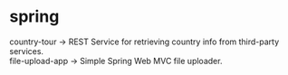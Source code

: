 # spring

country-tour -> REST Service for retrieving country info from third-party services.  
file-upload-app -> Simple Spring Web MVC file uploader.  

